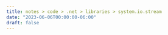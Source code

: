 ```yaml
---
title: notes > code > .net > libraries > system.io.stream
date: "2023-06-06T00:00:00-06:00"
draft: false
---
```

